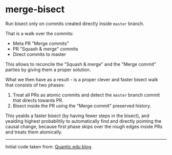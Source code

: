 # merge-bisect

Run bisect only on commits created directly inside `master` branch.

That is a walk over the commits:
  * Meta PR "Merge commits"
  * PR "Squash & merge" commits
  * Direct commits to master

This allows to reconcile the "Squash & merge" and the "Merge commit" parties by giving them a proper solution.

What we then have as a result - is a proper clever and faster bisect walk that consists of two phases:
1. Treat all PRs as atomic commits and detect the `master` branch commit that directs towards PR.
2. Bisect inside the PR using the "Merge commit" preserved history.

This yealds a faster bisect (by having fewer steps in the bisect), and yealding highest probablitily to automatically find and directly pointing the causal change, because first phase skips over the rough edges inside PRs and treats them atomically.

---

Initial code taken from: [Quantic.edu blog](https://blog.quantic.edu/2015/02/03/git-bisect-debugging-with-feature-branches/).

